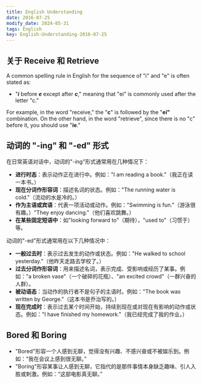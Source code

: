 ```yaml
---
title: English Understanding
date: 2016-07-25
modify_date: 2024-05-31
tags: English
key: English-Understanding-2016-07-25
---
```


## 关于 Receive 和 Retrieve

A common spelling rule in English for the sequence of "i" and "e" is often stated as:

- "**_i_** before **_e_** except after **_c_**," meaning that "ei" is commonly used after the letter "c."

For example, in the word "receive," the "**c**" is followed by the "**ei"** combination. On the other hand, in the word "retrieve", since there is no "c" before it, you should use "**ie**."

<!--more-->

## 动词的 "-ing" 和 "-ed" 形式

在日常英语对话中，动词的"-ing"形式通常用在几种情况下：

- **进行时态**：表示动作正在进行中。例如："I am reading a book."（我正在读一本书。）
- **现在分词作形容词**：描述名词的状态。例如："The running water is cold."（流动的水是冷的。）
- **作为主语或宾语**：代表一项活动或动作。例如："Swimming is fun."（游泳很有趣。）"They enjoy dancing."（他们喜欢跳舞。）
- **在某些固定短语中**：如"looking forward to"（期待），"used to"（习惯于）等。

动词的"-ed"形式通常用在以下几种情况中：

- **一般过去时**：表示过去发生的动作或状态。例如："He walked to school yesterday."（他昨天走路去学校了。）
- **过去分词作形容词**：用来描述名词，表示完成、受影响或经历了某事。例如："a broken vase"（一个破碎的花瓶）、"an excited crowd"（一群兴奋的人群）。
- **被动语态**：当动作的执行者不是句子的主语时。例如："The book was written by George."（这本书是乔治写的。）
- **现在完成时**：表示过去某个时间开始，持续到现在或对现在有影响的动作或状态。例如："I have finished my homework."（我已经完成了我的作业。）

## Bored 和 Boring

- "Bored"形容一个人感到无聊，觉得没有兴趣、不感兴奋或不被娱乐到。例如：“我在会议上感到很无聊。”
- "Boring"形容某事让人感到无聊，它指代的是那件事情本身缺乏趣味、引人入胜或刺激。例如：“这部电影真无聊。”